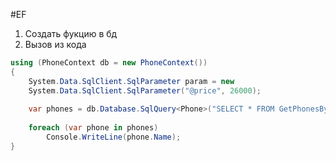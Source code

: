 #EF 

1. Создать фукцию в бд
2. Вызов из кода
```C#
using (PhoneContext db = new PhoneContext())
{
	System.Data.SqlClient.SqlParameter param = new
	System.Data.SqlClient.SqlParameter("@price", 26000);
	
	var phones = db.Database.SqlQuery<Phone>("SELECT * FROM GetPhonesByPrice (@price)",param);
	
	foreach (var phone in phones)
		Console.WriteLine(phone.Name);
}
```